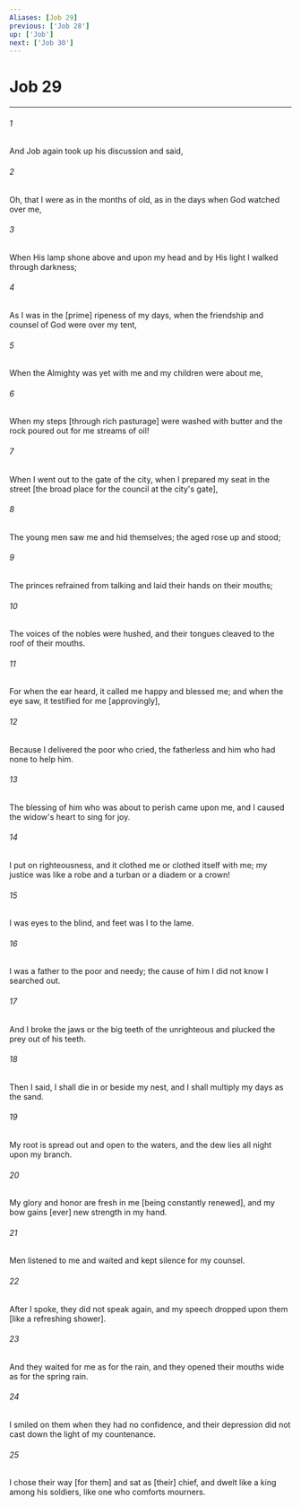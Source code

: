 ```yaml
---
Aliases: [Job 29]
previous: ['Job 28']
up: ['Job']
next: ['Job 30']
---
```

# Job 29

***


###### 1 


And Job again took up his discussion and said, 


###### 2 


Oh, that I were as in the months of old, as in the days when God watched over me, 


###### 3 


When His lamp shone above and upon my head and by His light I walked through darkness; 


###### 4 


As I was in the [prime] ripeness of my days, when the friendship and counsel of God were over my tent, 


###### 5 


When the Almighty was yet with me and my children were about me, 


###### 6 


When my steps [through rich pasturage] were washed with butter and the rock poured out for me streams of oil! 


###### 7 


When I went out to the gate of the city, when I prepared my seat in the street [the broad place for the council at the city's gate], 


###### 8 


The young men saw me and hid themselves; the aged rose up and stood; 


###### 9 


The princes refrained from talking and laid their hands on their mouths; 


###### 10 


The voices of the nobles were hushed, and their tongues cleaved to the roof of their mouths. 


###### 11 


For when the ear heard, it called me happy and blessed me; and when the eye saw, it testified for me [approvingly], 


###### 12 


Because I delivered the poor who cried, the fatherless and him who had none to help him. 


###### 13 


The blessing of him who was about to perish came upon me, and I caused the widow's heart to sing for joy. 


###### 14 


I put on righteousness, and it clothed me or clothed itself with me; my justice was like a robe and a turban or a diadem or a crown! 


###### 15 


I was eyes to the blind, and feet was I to the lame. 


###### 16 


I was a father to the poor and needy; the cause of him I did not know I searched out. 


###### 17 


And I broke the jaws or the big teeth of the unrighteous and plucked the prey out of his teeth. 


###### 18 


Then I said, I shall die in or beside my nest, and I shall multiply my days as the sand. 


###### 19 


My root is spread out and open to the waters, and the dew lies all night upon my branch. 


###### 20 


My glory and honor are fresh in me [being constantly renewed], and my bow gains [ever] new strength in my hand. 


###### 21 


Men listened to me and waited and kept silence for my counsel. 


###### 22 


After I spoke, they did not speak again, and my speech dropped upon them [like a refreshing shower]. 


###### 23 


And they waited for me as for the rain, and they opened their mouths wide as for the spring rain. 


###### 24 


I smiled on them when they had no confidence, and their depression did not cast down the light of my countenance. 


###### 25 


I chose their way [for them] and sat as [their] chief, and dwelt like a king among his soldiers, like one who comforts mourners.
